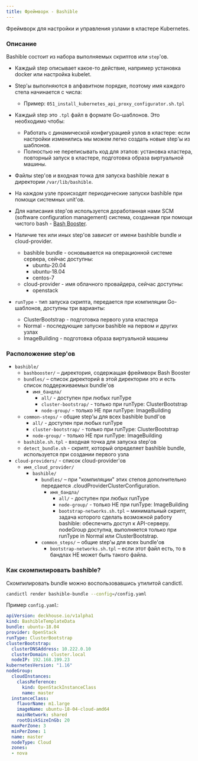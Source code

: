 ```yaml
---
title: Фреймворк - Bashible
---
```


Фреймворк для настройки и управления узлами в кластере Kubernetes.

###  Описание
Bashible состоит из набора выполняемых скриптов или `step`'ов. 
* Каждый step описывает какое-то действие, например установка docker или настройка kubelet.

* Step'ы выполняются в алфавитном порядке, поэтому имя каждого степа начинается с числа:
    * Пример: `051_install_kubernetes_api_proxy_configurator.sh.tpl`

* Каждый step это `.tpl` файл в формате Go-шаблонов. Это необходимо чтобы:
    * Работать с динамической конфигурацией узлов в кластере: если настройки изменились мы можем легко создать новые step'ы из шаблонов.
    * Полностью не переписывать код для этапов: установка кластера, повторный запуск в кластере, подготовка образа виртуальной машины.

* Файлы step'ов и входная точка для запуска bashible лежат в директории `/var/lib/bashible`.

* На каждом узле происходят периодические запуски bashible при помощи системных unit'ов.

* Для написания step'ов используется доработанная нами SCM (software configuration management) система, созданная при помощи чистого bash - [Bash Booster](./candi/bashible/bashbooster).

* Наличие тех или иных step'ов зависит от имени bashible bundle и cloud-provider.
   * bashible bundle - основывается на операционной системе сервера, сейчас доступны:
       * ubuntu-20.04
       * ubuntu-18.04
       * centos-7
   * cloud-provider - имя облачного провайдера, сейчас доступны:
       * openstack
       
* `runType` - тип запуска скрипта, передается при компиляции Go-шаблонов, доступны три варианты:
   * ClusterBootstrap - подготовка первого узла кластера
   * Normal - последующие запуски bashible на первом и других узлах
   * ImageBuilding - подготовка образа виртуальной машины    
       
### Расположение step'ов
* `bashible/`
    * `bashbooster/` – директория, содержащая фреймворк Bash Booster
    * `bundles/` – список директорий в этой директории это и есть список поддерживаемых bundle'ов
        * `имя_бандла/`
           * `all/` - доступен при любых runType
           * `cluster-bootstrap/` - только при runType: ClusterBootstrap
           * `node-group/` - только НЕ при runType: ImageBuilding
    * `common-steps/` - общие step'ы для всех bashible bundl'ов
        * `all/` - доступен при любых runType
        * `cluster-bootstrap/` - только при runType: ClusterBootstrap
        * `node-group/` - только НЕ при runType: ImageBuilding
    * `bashible.sh.tpl` - входная точка для запуска step'ов
    * `detect_bundle.sh` - скрипт, который определяет bashible bundle, используется при создании первого узла
* `cloud-providers/` - список cloud-provider'ов
  * `имя_cloud_provider/`
      * `bashible/`
          * `bundles/` – при "компиляции" этих степов дополнительно передается .cloudProviderClusterConfiguration.
              * `имя_бандла/`
                  * `all/` - доступен при любых runType
                  * `node-group/` - только НЕ при runType: ImageBuilding
                  * `bootstrap-networks.sh.tpl` – минимальный скрипт, задача которого сделать возможной работу bashible: обеспечить доступ к API-серверу. nodeGroup доступна, выполняется только при runType in Normal или ClusterBootstrap.
          * `common_steps/` – общие step'ы для всех bundle'ов
              * `bootstrap-networks.sh.tpl` – если этот файл есть, то в бандлах НЕ может быть такого файла.

### Как скомпилировать bashible?
Скомпилировать bundle можно воспользовавшись утилитой candictl.
```bash
candictl render bashible-bundle --config=/config.yaml
```
Пример `config.yaml`:
```yaml
apiVersion: deckhouse.io/v1alpha1
kind: BashibleTemplateData
bundle: ubuntu-18.04
provider: OpenStack
runType: ClusterBootstrap
clusterBootstrap:
  clusterDNSAddress: 10.222.0.10
  clusterDomain: cluster.local
  nodeIP: 192.168.199.23
kubernetesVersion: "1.16"
nodeGroup:
  cloudInstances:
    classReference:
      kind: OpenStackInstanceClass
      name: master
  instanceClass:
    flavorName: m1.large
    imageName: ubuntu-18-04-cloud-amd64
    mainNetwork: shared
    rootDiskSizeInGb: 20
  maxPerZone: 3
  minPerZone: 1
  name: master
  nodeType: Cloud
  zones:
  - nova
```
